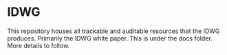 # IDWG
This repository houses all trackable and auditable resources that the IDWG produces. Primarily the IDWG white paper. This is under the docs folder.
More details to follow.
